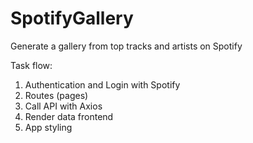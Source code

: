# SpotifyGallery
Generate a gallery from top tracks and artists on Spotify

Task flow:

1. Authentication and Login with Spotify
2. Routes (pages)
3. Call API with Axios
4. Render data frontend
5. App styling 

